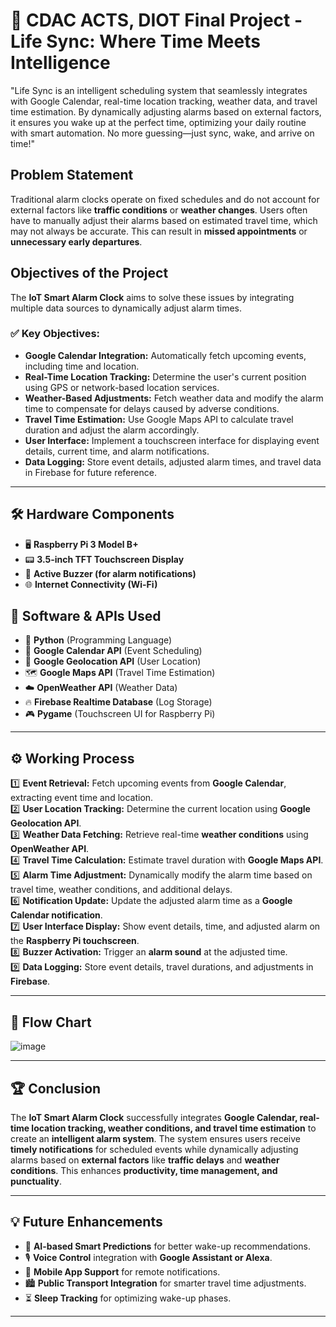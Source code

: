 # 🚀 CDAC ACTS, DIOT Final Project - Life Sync: Where Time Meets Intelligence  

"Life Sync is an intelligent scheduling system that seamlessly integrates with Google Calendar, real-time location tracking, weather data, and travel time estimation. By dynamically adjusting alarms based on external factors, it ensures you wake up at the perfect time, optimizing your daily routine with smart automation. No more guessing—just sync, wake, and arrive on time!"

## **Problem Statement**  
Traditional alarm clocks operate on fixed schedules and do not account for external factors like **traffic conditions** or **weather changes**. Users often have to manually adjust their alarms based on estimated travel time, which may not always be accurate. This can result in **missed appointments** or **unnecessary early departures**.  

## **Objectives of the Project**  
The **IoT Smart Alarm Clock** aims to solve these issues by integrating multiple data sources to dynamically adjust alarm times.  

### ✅ **Key Objectives:**  
- **Google Calendar Integration:** Automatically fetch upcoming events, including time and location.  
- **Real-Time Location Tracking:** Determine the user's current position using GPS or network-based location services.  
- **Weather-Based Adjustments:** Fetch weather data and modify the alarm time to compensate for delays caused by adverse conditions.  
- **Travel Time Estimation:** Use Google Maps API to calculate travel duration and adjust the alarm accordingly.  
- **User Interface:** Implement a touchscreen interface for displaying event details, current time, and alarm notifications.  
- **Data Logging:** Store event details, adjusted alarm times, and travel data in Firebase for future reference.  

---

## **🛠 Hardware Components**  
- 🖥 **Raspberry Pi 3 Model B+**  
- 📟 **3.5-inch TFT Touchscreen Display**  
- 🔔 **Active Buzzer (for alarm notifications)**  
- 🌐 **Internet Connectivity (Wi-Fi)**  

## **📌 Software & APIs Used**  
- 🐍 **Python** (Programming Language)  
- 📅 **Google Calendar API** (Event Scheduling)  
- 📍 **Google Geolocation API** (User Location)  
- 🗺 **Google Maps API** (Travel Time Estimation)  
- ☁️ **OpenWeather API** (Weather Data)  
- 🔥 **Firebase Realtime Database** (Log Storage)  
- 🎮 **Pygame** (Touchscreen UI for Raspberry Pi)  

---

## **⚙️ Working Process**  
1️⃣ **Event Retrieval:** Fetch upcoming events from **Google Calendar**, extracting event time and location.  
2️⃣ **User Location Tracking:** Determine the current location using **Google Geolocation API**.  
3️⃣ **Weather Data Fetching:** Retrieve real-time **weather conditions** using **OpenWeather API**.  
4️⃣ **Travel Time Calculation:** Estimate travel duration with **Google Maps API**.  
5️⃣ **Alarm Time Adjustment:** Dynamically modify the alarm time based on travel time, weather conditions, and additional delays.  
6️⃣ **Notification Update:** Update the adjusted alarm time as a **Google Calendar notification**.  
7️⃣ **User Interface Display:** Show event details, time, and adjusted alarm on the **Raspberry Pi touchscreen**.  
8️⃣ **Buzzer Activation:** Trigger an **alarm sound** at the adjusted time.  
9️⃣ **Data Logging:** Store event details, travel durations, and adjustments in **Firebase**.  

---

## **🔄 Flow Chart**  
![image](https://github.com/user-attachments/assets/790ff24d-3c37-4a6d-8b45-bb29d3097799)  

---

## **🏆 Conclusion**  
The **IoT Smart Alarm Clock** successfully integrates **Google Calendar, real-time location tracking, weather conditions, and travel time estimation** to create an **intelligent alarm system**. The system ensures users receive **timely notifications** for scheduled events while dynamically adjusting alarms based on **external factors** like **traffic delays** and **weather conditions**. This enhances **productivity, time management, and punctuality**.  

---

## **💡 Future Enhancements**  
- 🧠 **AI-based Smart Predictions** for better wake-up recommendations.  
- 🎙 **Voice Control** integration with **Google Assistant or Alexa**.  
- 📱 **Mobile App Support** for remote notifications.  
- 🏙 **Public Transport Integration** for smarter travel time adjustments.  
- ⏳ **Sleep Tracking** for optimizing wake-up phases.  

---




